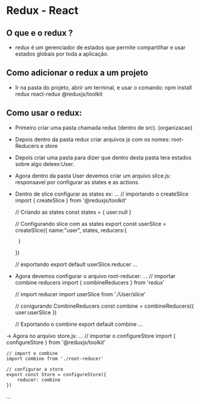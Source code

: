 # Redux - React

## O que e o redux ?
- redux é um gerenciador de estados que permite compartilhar e usar estados globais por toda a aplicação.

## Como adicionar o redux a um projeto
- Ir na pasta do projeto, abrir um terminal, e usar o comando: npm install redux react-redux @reduxjs/toolkit

## Como usar o redux:
- Primeiro criar uma pasta chamada redux (dentro de src). (organizacao)
- Depois dentro da pasta redux criar arquivos js com os nomes: root-Reducers e store
- Depois criar uma pasta para dizer que dentro desta pasta tera estados sobre algo deleex:User.

- Agora dentro da pasta User devemos criar um arquivo slice.js: responsavel por configurar as states e as actions.

 - Dentro de slice configurar as states ex:
 ...
    // importando o createSlice
    import { createSlice } from '@reduxjs/toolkit'

    // Criando as states
    const states = {
        user:null
    }

    // Configurando slice com as states
    export const userSlice = createSlice({
        name:"user",
        states,
        reducers:{

        }
    })

    // exportando
    export default userSlice.reducer
 ...


 - Agora devemos configurar o arquivo root-reducer:
 ...
    // importar combine reducers
    import { combineReducers } from 'redux'

    // import reducer
    import userSlice from './User/slice'

    // conigurando CombineReducers
    const combine = combineReducers({
        user:userSlice
    })

    // Exportando o combine
    export default combine
 ...

 -> Agora no arquivo store.js:
 ...
 // importar o configureStore
    import { configureStore } from '@reduxjs/toolkit'

    // import o combine
    import combine from './root-reducer'

    // configurar a store
    export const Store = configureStore({
        reducer: combine
    })
 ...
